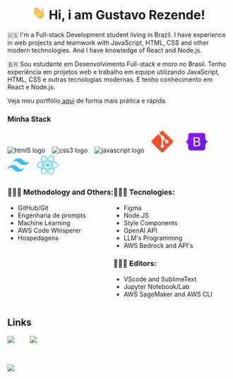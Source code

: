 <div align="center">
  <h1><img height="30px" src="https://github.com/MaxHenriique/MaxHenriique/blob/main/Assets/Hi.gif"> Hi, i am Gustavo Rezende!</h1>
</div>

:us:
I'm a Full-stack Development student living in Brazil. I have experience in web projects and teamwork with JavaScript, HTML, CSS and other modern technologies. And I have knowledge of React and Node.js.

:brazil:
Sou estudante em Desenvolvimento Full-stack e moro no Brasil. Tenho experiência em projetos web e trabalho em equipe utilizando JavaScript, HTML, CSS e outras tecnologias modernas. E tenho conhecimento em React e Node.js.

<p>Veja meu portfólio<a href="https://alerzendee.github.io/myOwnPortfolio/"> aqui</a> de forma mais prática e rápida.</p>

<h3 align="left">Minha Stack</h3>
<div align="left">
   <img src="https://cdn.jsdelivr.net/gh/devicons/devicon/icons/html5/html5-original.svg" height="50" alt="html5 logo"  />
   <img width="8" />
   <img src="https://cdn.jsdelivr.net/gh/devicons/devicon/icons/css3/css3-original.svg" height="50" alt="css3 logo"  />
   <img width="8" />
   <img src="https://cdn.jsdelivr.net/gh/devicons/devicon/icons/javascript/javascript-plain.svg" height="50" alt="javascript logo"  />
   <img width="8" />
   <img src="https://github.com/devicons/devicon/blob/v2.16.0/icons/git/git-plain.svg" height="50" alt="git logo"  />
   <img width="8" />
<!--    <img src="https://github.com/devicons/devicon/blob/v2.16.0/icons/sass/sass-original.svg" height="50" alt="sass logo"  /> -->
   <img width="8" />
   <img src="https://github.com/devicons/devicon/blob/v2.16.0/icons/bootstrap/bootstrap-original.svg" height="50" alt="boostrap logo"  />
   <img width="8" />
   <img src="https://github.com/devicons/devicon/blob/v2.16.0/icons/tailwindcss/tailwindcss-original.svg" height="50" alt="tailwind logo"  />
   <img width="8" />
   <img src="https://github.com/devicons/devicon/blob/v2.16.0/icons/react/react-original.svg" height="50" alt="react"  />
   <img width="8" />
  </div>
  
<div style="display: flex;">
  <div>
    <h3>👨🏼‍💻 Methodology and Others:</h3>
     <ul>
      <li>GitHub/Git</li>
      <li>Engenharia de prompts</li>
      <li>Machine Learning</li>
      <li>AWS Code Whisperer</li>
      <li>Hospedagens</li>
    </ul>  
  </div>
  <div>
    <h3>👨🏼‍💻 Tecnologies:</h3>
      <ul>
       <li>Figma</li>
       <li>Node.JS</li>
       <li>Style Components</li> 
       <li>OpenAI API</li>
       <li>LLM's Programming</li>
       <li>AWS Bedrock and API's</li>
      </ul>
    <h3>👨🏼‍💻 Editors:</h3>
      <ul>
       <li>VScode and SublimeText</li>
       <li>Jupyter Notebook/Lab</li>
       <li>AWS SageMaker and AWS CLI</li>
      </ul>
  </div>
</div>

<div>
  <h2>Links</h2>
  <a href="https://www.linkedin.com/in/gustavo-rezende-5a838133b/"><img src="https://d29fhpw069ctt2.cloudfront.net/icon/image/38764/preview.svg" width="40px"></a>
  &nbsp;&nbsp;&nbsp;
<!--   <a href="https://www.youtube.com/@klaytonjrr"><img src="https://rotony.com.br/wp-content/uploads/2021/09/free-youtube-logo-icon-2431-thumb.png" width="50px"></a> -->
  &nbsp;&nbsp;&nbsp;
  <a href="https://www.instagram.com/rzendeee/"><img src="https://upload.wikimedia.org/wikipedia/commons/thumb/5/58/Instagram-Icon.png/800px-Instagram-Icon.png" width="40px"></a>
</div>

&nbsp;&nbsp;&nbsp;

![](https://komarev.com/ghpvc/?username=alerezendesp&color=green&style=flat-square)



